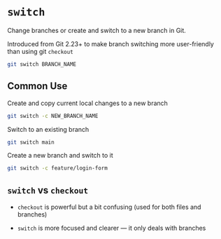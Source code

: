 # `switch`

Change branches or create and switch to a new branch in Git.

Introduced from Git 2.23+ to make branch switching more user-friendly than using git `checkout`

```sh
git switch BRANCH_NAME
```

## Common Use

Create and copy current local changes to a new branch

```sh
git switch -c NEW_BRANCH_NAME
```

Switch to an existing branch

```sh
git switch main
```

Create a new branch and switch to it

```sh
git switch -c feature/login-form
```

## `switch` vs `checkout`

- `checkout` is powerful but a bit confusing (used for both files and branches)

- `switch` is more focused and clearer — it only deals with branches
